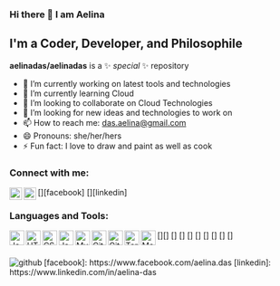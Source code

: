 ### Hi there 👋 I am Aelina

## I'm a Coder, Developer, and Philosophile
**aelinadas/aelinadas** is a ✨ _special_ ✨ repository

- 🔭 I’m currently working on latest tools and technologies
- 🌱 I’m currently learning Cloud
- 👯 I’m looking to collaborate on Cloud Technologies
- 🤔 I’m looking for new ideas and technologies to work on
- 📫 How to reach me: das.aelina@gmail.com
- 😄 Pronouns: she/her/hers
- ⚡ Fun fact: I love to draw and paint as well as cook 

### Connect with me:

[<img align="left" alt="img | Facebook" width="22px" src="/git/aelinadas/images/facebook.svg" />][facebook]
[<img align="left" alt="img | LinkedIn" width="22px" src="/git/aelinadas/images/linkedin.svg" />][linkedin]
<br />

### Languages and Tools:
[<img align="left" alt="Java" width="26px" src="git/aelinadas/images/java.png" />][]
[<img align="left" alt="HTML5" width="26px" src="git/aelinadas/images/html.png" />]
[<img align="left" alt="CSS3" width="26px" src="git/aelinadas/images/css.png" />]
[<img align="left" alt="JavaScript" width="26px" src="git/aelinadas/images/javascript.png" />]
[<img align="left" alt="MySQL" width="26px" src="git/aelinadas/images/mysql.png" />]
[<img align="left" alt="Git" width="26px" src="git/aelinadas/images/git.png" />]
[<img align="left" alt="GitHub" width="26px" src="git/aelinadas/images/github.png" />]
[<img align="left" alt="Terminal" width="26px" src="git/aelinadas/images/terminal.png" />]
[<img align="left" alt="Maven" width="26px" src="git/aelinadas/images/maven.png" />]
<br />
<br />

<img align="left" alt="github" src="https://github-readme-stats.vercel.app/api?username=aelinadas&show_icons=true&hide_border=true" />
[facebook]: https://www.facebook.com/aelina.das
[linkedin]: https://www.linkedin.com/in/aelina-das